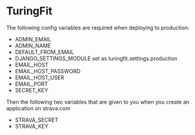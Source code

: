 # TuringFit

The following config variables are required when deploying to production:

* ADMIN_EMAIL
* ADMIN_NAME
* DEFAULT_FROM_EMAIL
* DJANGO_SETTINGS_MODULE set as turingfit.settings.production
* EMAIL_HOST
* EMAIL_HOST_PASSWORD
* EMAIL_HOST_USER
* EMAIL_PORT
* SECRET_KEY

Then the following two variables that are given to you when you create an application on strava.com

* STRAVA_SECRET
* STRAVA_KEY
